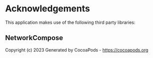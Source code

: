 # Acknowledgements
This application makes use of the following third party libraries:

## NetworkCompose

Copyright (c) 2023
Generated by CocoaPods - https://cocoapods.org
